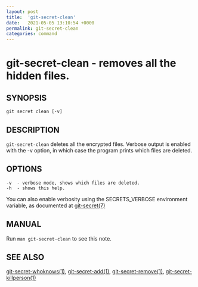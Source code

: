 ```yaml
---
layout: post
title:  'git-secret-clean'
date:   2021-05-05 13:10:54 +0000
permalink: git-secret-clean
categories: command
---
```

git-secret-clean - removes all the hidden files.
================================================

## SYNOPSIS

    git secret clean [-v]


## DESCRIPTION
`git-secret-clean` deletes all the encrypted files. 
Verbose output is enabled with the -v option, in which case the program prints which files are deleted.


## OPTIONS

    -v  - verbose mode, shows which files are deleted. 
    -h  - shows this help.

You can also enable verbosity using the SECRETS_VERBOSE environment variable,
as documented at [git-secret(7)](http://git-secret.io/)

## MANUAL

Run `man git-secret-clean` to see this note.


## SEE ALSO

[git-secret-whoknows(1)](http://git-secret.io/git-secret-whoknows), [git-secret-add(1)](http://git-secret.io/git-secret-add), 
[git-secret-remove(1)](http://git-secret.io/git-secret-remove), [git-secret-killperson(1)](http://git-secret.io/git-secret-killperson)
